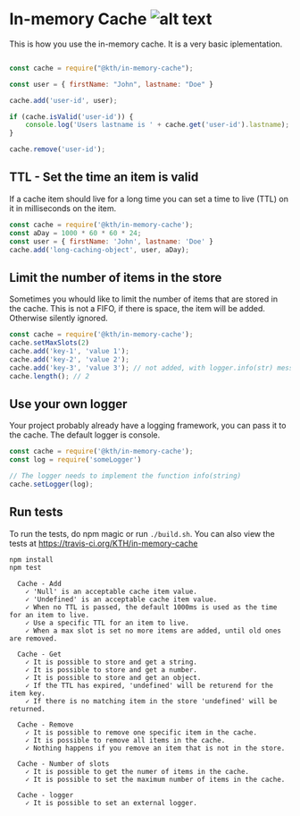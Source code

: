 # In-memory Cache ![alt text](https://api.travis-ci.org/KTH/in-memory-cache.svg?branch=master)

This is how you use the in-memory cache. It is a very basic iplementation.

```javascript

const cache = require("@kth/in-memory-cache");

const user = { firstName: "John", lastname: "Doe" }

cache.add('user-id', user);

if (cache.isValid('user-id')) {
    console.log('Users lastname is ' + cache.get('user-id').lastname);
}

cache.remove('user-id');
```

## TTL - Set the time an item is valid

If a cache item should live for a long time you can set a time to live (TTL) on it in milliseconds on the item.

```javascript
const cache = require('@kth/in-memory-cache');
const aDay = 1000 * 60 * 60 * 24;
const user = { firstName: 'John', lastname: 'Doe' }
cache.add('long-caching-object', user, aDay);
```

## Limit the number of items in the store

Sometimes you whould like to limit the number of items that are stored in the cache.
This is not a FIFO, if there is space, the item will be added. Otherwise silently ignored.

```javascript
const cache = require('@kth/in-memory-cache');
cache.setMaxSlots(2)
cache.add('key-1', 'value 1');
cache.add('key-2', 'value 2');
cache.add('key-3', 'value 3'); // not added, with logger.info(str) message
cache.length(); // 2
```

## Use your own logger

Your project probably already have a logging framework, you can pass it to the cache.
The default logger is console.

```javascript
const cache = require('@kth/in-memory-cache');
const log = require('someLogger')

// The logger needs to implement the function info(string)
cache.setLogger(log);

```


## Run tests

To run the tests, do npm magic or run `./build.sh`. You can also view the tests at https://travis-ci.org/KTH/in-memory-cache

```bash
npm install
npm test
```

```text
  Cache - Add
    ✓ 'Null' is an acceptable cache item value.
    ✓ 'Undefined' is an acceptable cache item value.
    ✓ When no TTL is passed, the default 1000ms is used as the time for an item to live.
    ✓ Use a specific TTL for an item to live.
    ✓ When a max slot is set no more items are added, until old ones are removed.

  Cache - Get
    ✓ It is possible to store and get a string.
    ✓ It is possible to store and get a number.
    ✓ It is possible to store and get an object.
    ✓ If the TTL has expired, 'undefined' will be returend for the item key.
    ✓ If there is no matching item in the store 'undefined' will be returned.

  Cache - Remove
    ✓ It is possible to remove one specific item in the cache.
    ✓ It is possible to remove all items in the cache.
    ✓ Nothing happens if you remove an item that is not in the store.

  Cache - Number of slots
    ✓ It is possible to get the numer of items in the cache.
    ✓ It is possible to set the maximum number of items in the cache.

  Cache - logger
    ✓ It is possible to set an external logger.

```
